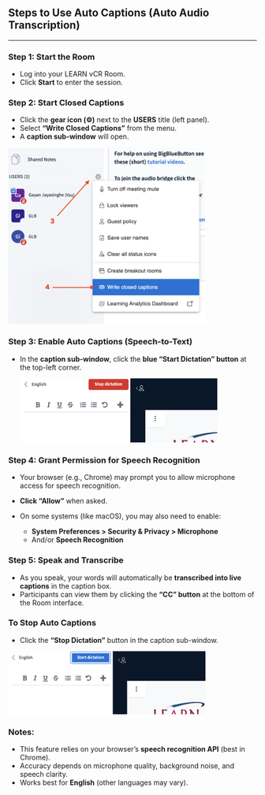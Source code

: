 
##  **Steps to Use Auto Captions (Auto Audio Transcription)**

---

###  **Step 1: Start the Room**

* Log into your LEARN vCR Room.
* Click **Start** to enter the session.


###  **Step 2: Start Closed Captions**

* Click the **gear icon (⚙️)** next to the **USERS** title (left panel).
* Select **“Write Closed Captions”** from the menu.
* A **caption sub-window** will open.

<img src="https://github.com/LEARN-LK/VCR/blob/main/img/caption-02.png" alt="image" style="max-width: 100%;width: 400px;">


###  **Step 3: Enable Auto Captions (Speech-to-Text)**

* In the **caption sub-window**, click the **blue “Start Dictation” button** at the top-left corner.

  <img src="https://github.com/LEARN-LK/VCR/blob/main/img/auto-caption.png" alt="image" style="max-width: 100%;width: 400px;">


###  **Step 4: Grant Permission for Speech Recognition**

* Your browser (e.g., Chrome) may prompt you to allow microphone access for speech recognition.
* **Click “Allow”** when asked.
* On some systems (like macOS), you may also need to enable:

  * **System Preferences > Security & Privacy > Microphone**
  * And/or **Speech Recognition**


###  **Step 5: Speak and Transcribe**

* As you speak, your words will automatically be **transcribed into live captions** in the caption box.
* Participants can view them by clicking the **“CC” button** at the bottom of the Room interface.


###  **To Stop Auto Captions**

* Click the **“Stop Dictation”** button in the caption sub-window.
<img src="https://github.com/LEARN-LK/VCR/blob/main/img/auto-caption-01.png" alt="image" style="max-width: 100%;width: 400px;">


###  **Notes:**

* This feature relies on your browser’s **speech recognition API** (best in Chrome).
* Accuracy depends on microphone quality, background noise, and speech clarity.
* Works best for **English** (other languages may vary).



